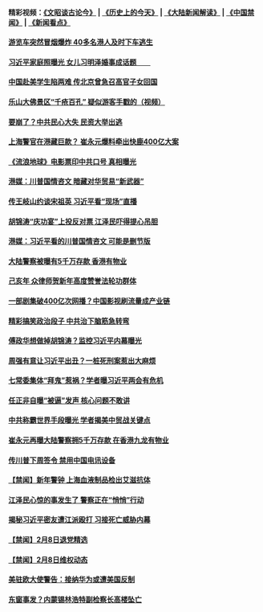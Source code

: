 #### 精彩视频：[《文昭谈古论今》](http://45.32.25.56/wenzhao) | [《历史上的今天》](http://45.32.25.56/today-in-history) | [《大陆新闻解读》](http://45.32.25.56/ntdtv-comedy) | [《中国禁闻》](http://45.32.25.56/ntdtv-news) | [《新闻看点》](http://45.32.25.56/news-insight) 

 #### [游览车突然冒烟爆炸 40多名港人及时下车逃生](../pages/prog204/a102508684.md?t=02101044) 

#### [习近平家庭照曝光 女儿习明泽婚事成话题　　](../pages/prog204/a102508514.md?t=02101044) 

#### [中国赴美学生陷两难 传北京曾急召高官子女回国](../pages/prog204/a102508606.md?t=02101044) 

#### [乐山大佛景区“千疮百孔” 疑似游客手戳的（视频）](../pages/prog204/a102508598.md?t=02101044) 

#### [要崩了？中共民心大失 民资大举出逃](../pages/prog204/a102508581.md?t=02101044) 

#### [上海警官在港藏巨款？ 崔永元爆料牵出快鹿400亿大案](../pages/prog204/a102508575.md?t=02101044) 

#### [《流浪地球》电影票印中共口号 真相曝光](../pages/prog204/a102508551.md?t=02101044) 

#### [港媒：川普国情咨文 暗藏对华贸易“新武器”](../pages/prog204/a102508548.md?t=02101044) 

#### [传王岐山约谈宋祖英 习近平看“现场”直播](../pages/prog204/a102508108.md?t=02101044) 

#### [胡锦涛“庆功宴”上投反对票 江泽民吓得提心吊胆](../pages/prog204/a102508515.md?t=02101044) 

#### [港媒：习近平看的川普国情咨文 可能是删节版](../pages/prog204/a102508439.md?t=02101044) 

#### [大陆警察被曝有5千万存款 香港有物业](../pages/prog204/a102508316.md?t=02101044) 

#### [己亥年 众律师贺新年高度赞誉法轮功群体](../pages/prog204/a102508304.md?t=02101044) 

#### [一部剧集破400亿次网播？中国影视刷流量成产业链](../pages/prog204/a102508253.md?t=02101044) 


#### [精彩搞笑政治段子 中共治下脑筋急转弯](../pages/prog204/a102508124.md?t=02101044) 

#### [傅政华想做掉胡锦涛？监控习近平内幕曝光](../pages/prog204/a102508081.md?t=02101044) 

#### [周强有意让习近平出丑？一桩死刑案惹出大麻烦](../pages/prog204/a102508048.md?t=02101044) 

#### [七常委集体“拜鬼”惹祸？学者曝习近平两会有危机](../pages/prog204/a102508032.md?t=02101044) 

#### [任正非自曝“被逼”发声  核心问题不敢讲](../pages/prog204/a102507948.md?t=02101044) 

#### [中共称霸世界手段曝光 学者揭美中贸战关键点](../pages/prog204/a102507914.md?t=02101044) 

#### [崔永元再曝大陆警察拥5千万存款 在香港九龙有物业](../pages/prog204/a102507887.md?t=02101044) 

#### [传川普下周签令 禁用中国电讯设备](../pages/prog204/a102507868.md?t=02101044) 

#### [【禁闻】新年警钟 上海血液制品检出艾滋抗体](../pages/prog204/a102507734.md?t=02101044) 

#### [江泽民心惊的事发生了 警察正在“悄悄”行动](../pages/prog204/a102507393.md?t=02101044) 

#### [揭秘习近平密友遭江派殴打 习接死亡威胁内幕](../pages/prog204/a102507433.md?t=02101044) 

#### [【禁闻】2月8日退党精选](../pages/prog204/a102507759.md?t=02101044) 

#### [【禁闻】2月8日维权动态](../pages/prog204/a102507757.md?t=02101044) 

#### [美驻欧大使警告：接纳华为或遭美国反制](../pages/prog204/a102507643.md?t=02101044) 

#### [东窗事发？内蒙锡林浩特副检察长高楼坠亡](../pages/prog204/a102507630.md?t=02101044) 

